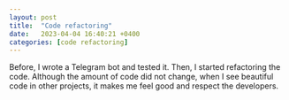 ```yaml
---
layout: post
title:  "Code refactoring"
date:   2023-04-04 16:40:21 +0400
categories: [code refactoring]
---
```


Before, I wrote a Telegram bot and tested it. Then, I started refactoring the code. Although the amount of code did not change, when I see beautiful code in other projects, it makes me feel good and respect the developers.

